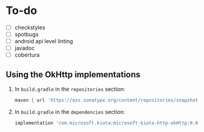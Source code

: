 # To-do

- [ ] checkstyles
- [ ] spotbugs
- [ ] android api level linting
- [ ] javadoc
- [ ] cobertura

## Using the OkHttp implementations

1. In `build.gradle` in the `repositories` section:

    ```Groovy
    maven { url 'https://oss.sonatype.org/content/repositories/snapshots' }  
    ```

1. In `build.gradle` in the `dependencies` section:

    ```Groovy
    implementation 'com.microsoft.kiota:microsoft-kiota-http-okHttp:0.0.1-SNAPSHOT'
    ```

